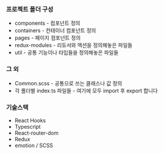 ### 프로젝트 폴더 구성

* components - 컴포넌트 정의
* containers - 컨테이너 컴포넌트 정의
* pages - 페이지 컴포넌트 정의
* redux-modules - 리듀서와 액션을 정의해놓은 파일들
* util - 공통 기능이나 타입들을 정의해놓은 파일들

### 그 외

* Common.scss - 공통으로 쓰는 클래스나 값 정의
* 각 폴더별 index.ts 파일들 - 여기에 모두 import 후 export 합니다

### 기술스택

* React Hooks
* Typescript
* React-router-dom
* Redux
* emotion / SCSS
